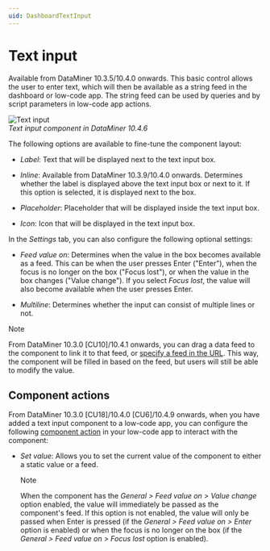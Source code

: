 ```yaml
---
uid: DashboardTextInput
---
```


# Text input

Available from DataMiner 10.3.5/10.4.0 onwards<!--  RN 35902 -->. This basic control allows the user to enter text, which will then be available as a string feed in the dashboard or low-code app. The string feed can be used by queries and by script parameters in low-code app actions.

![Text input](~/user-guide/images/Text_input.png)<br>*Text input component in DataMiner 10.4.6*

The following options are available to fine-tune the component layout:

- *Label*: Text that will be displayed next to the text input box.

- *Inline*: Available from DataMiner 10.3.9/10.4.0 onwards<!-- RN 36983 -->. Determines whether the label is displayed above the text input box or next to it. If this option is selected, it is displayed next to the box.

- *Placeholder*: Placeholder that will be displayed inside the text input box.

- *Icon*: Icon that will be displayed in the text input box.

In the *Settings* tab, you can also configure the following optional settings:

- *Feed value on*: Determines when the value in the box becomes available as a feed. This can be when the user presses Enter ("Enter"), when the focus is no longer on the box ("Focus lost"), or when the value in the box changes ("Value change"). If you select *Focus lost*, the value will also become available when the user presses Enter.

- *Multiline*: Determines whether the input can consist of multiple lines or not.

> [!NOTE]
> From DataMiner 10.3.0 [CU10]/10.4.1 onwards<!-- RN 37736 -->, you can drag a data feed to the component to link it to that feed, or [specify a feed in the URL](xref:Specifying_data_input_in_a_dashboard_URL). This way, the component will be filled in based on the feed, but users will still be able to modify the value.

## Component actions

From DataMiner 10.3.0 [CU18]/10.4.0 [CU6]/10.4.9 onwards<!--RN 40252-->, when you have added a text input component to a low-code app, you can configure the following [component action](xref:LowCodeApps_event_config#executing-a-component-action) in your low-code app to interact with the component:

- *Set value*: Allows you to set the current value of the component to either a static value or a feed.

  > [!NOTE]
  > When the component has the *General > Feed value on > Value change* option enabled, the value will immediately be passed as the component's feed. If this option is not enabled, the value will only be passed when Enter is pressed (if the *General > Feed value on > Enter* option is enabled) or when the focus is no longer on the box (if the *General > Feed value on > Focus lost* option is enabled).

